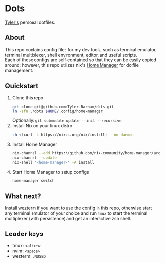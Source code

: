 # Dots
[Tyler's](https://github.com/Tyler-Barham) personal dotfiles.

## About
This repo contains config files for my dev tools, such as terminal emulator, terminal multiplexer, shell environment, editor, and useful scripts.  
Each of these configs are self-contained so that they can be easily copied around; however, this repo utilizes nix's [Home Manager](https://github.com/nix-community/home-manager) for dotfile management.

## Quickstart
1. Clone this repo
   ```bash
   git clone git@github.com:Tyler-Barham/dots.git
   ln -sfn ./dots $HOME/.config/home-manager
   ```
   Optionally: `git submodule update --init --recursive`
3. Install Nix on your linux distro
   ```bash
   sh <(curl -L https://nixos.org/nix/install) --no-daemon
   ```
4. Install Home Manager
   ```bash
   nix-channel --add https://github.com/nix-community/home-manager/archive/master.tar.gz home-manager
   nix-channel --update
   nix-shell '<home-manager>' -A install
   ```
5. Start Home Manager to setup configs
   ```bash
   home-manager switch
   ```

## What next?
Install wezterm if you want to use the config in this repo, otherwise start any terminal emulator of your choice and run `tmux` to start the terminal multiplexer (with persistence) and get an interactive zsh shell.

## Leader keys
* tmux: `<alt>+w`
* nvim: `<space>`
* wezterm: `UNUSED`
